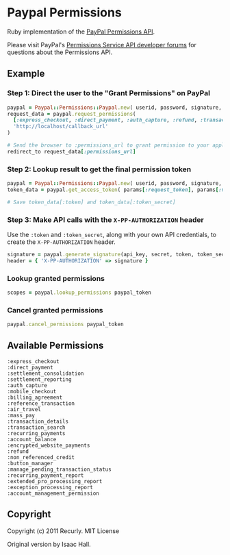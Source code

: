 # Paypal Permissions

Ruby implementation of the [PayPal Permissions API](https://www.x.com/community/ppx/permissions).

Please visit PayPal's [Permissions Service API developer forums](https://www.x.com/community/ppx/permissions?view=discussions) for questions about the Permissions API.

## Example

### Step 1: Direct the user to the "Grant Permissions" on PayPal

~~~~~ ruby
paypal = Paypal::Permissions::Paypal.new( userid, password, signature, application_id, :production )
request_data = paypal.request_permissions(
  [:express_checkout, :direct_payment, :auth_capture, :refund, :transaction_details],
  'http://localhost/callback_url'
)

# Send the browser to :permissions_url to grant permission to your application
redirect_to request_data[:permissions_url]
~~~~~

### Step 2: Lookup result to get the final permission token

~~~~~ ruby
paypal = Paypal::Permissions::Paypal.new( userid, password, signature, application_id, :production )
token_data = paypal.get_access_token( params[:request_token], params[:verification_code] )

# Save token_data[:token] and token_data[:token_secret]
~~~~~

### Step 3: Make API calls with the `X-PP-AUTHORIZATION` header

Use the `:token` and `:token_secret`, along with your own API credentials, to create the `X-PP-AUTHORIZATION` header.

~~~~~ ruby
signature = paypal.generate_signature(api_key, secret, token, token_secret, 'POST', 'https://api.paypal.com/nvp')
header = { 'X-PP-AUTHORIZATION' => signature }
~~~~~

### Lookup granted permissions

~~~~~ ruby
scopes = paypal.lookup_permissions paypal_token
~~~~~

### Cancel granted permissions

~~~~~ ruby
paypal.cancel_permissions paypal_token
~~~~~

## Available Permissions

    :express_checkout
    :direct_payment
    :settlement_consolidation
    :settlement_reporting
    :auth_capture
    :mobile_checkout
    :billing_agreement
    :reference_transaction
    :air_travel
    :mass_pay
    :transaction_details
    :transaction_search
    :recurring_payments
    :account_balance
    :encrypted_website_payments
    :refund
    :non_referenced_credit
    :button_manager
    :manage_pending_transaction_status
    :recurring_payment_report
    :extended_pro_processing_report
    :exception_processing_report
    :account_management_permission

## Copyright

Copyright (c) 2011 Recurly. MIT License

Original version by Isaac Hall.
